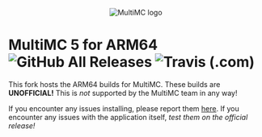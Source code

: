 <p align="center">
  <img src="https://avatars2.githubusercontent.com/u/5411890" alt="MultiMC logo"/>
</p>

MultiMC 5 for ARM64 ![GitHub All Releases](https://img.shields.io/github/downloads/JJTech0130/MultiMC5/total?style=for-the-badge) ![Travis (.com)](https://img.shields.io/travis/com/JJTech0130/MultiMC5?style=for-the-badge)
=========

This fork hosts the ARM64 builds for MultiMC. These builds are **UNOFFICIAL!** This is *not* supported by the MultiMC team in any way!

If you encounter any issues installing, please report them [here](https://github.com/JJTech0130/MultiMC5/issues). If you encounter any issues with the application itself, *test them on the official release!*
